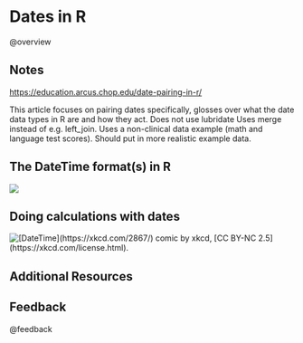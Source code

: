 <!--
module_id: r_dates
author:   Rose Hartman
email:    hartmanr1@chop.edu
version:  0.0.0
current_version_description: Brief description of why this version exists
module_type: standard
docs_version: 4.0.0
language: en
narrator: UK English Female
mode: Textbook

title: Module Title

comment:  This is a short, focused description of the module.

long_description: This is a longer description, which should be understandable for a lay audience.

estimated_time_in_minutes: 

@pre_reqs
List any skills or knowledge needed to complete this module here.
@end

@learning_objectives  
After completion of this module, learners will be able to:

- identify key elements
- create a product
- do a task
- articulate the rationale for something
@end

good_first_module: 
coding_required: 

@sets_you_up_for

@end

@depends_on_knowledge_available_in

@end

@version_history 

Previous versions: 

- [x.x.x](link): that version's current version description
- [x.x.x](link): that version's current version description
- [x.x.x](link): that version's current version description
@end

import: https://raw.githubusercontent.com/arcus/education_modules/main/_module_templates/macros.md
-->

# Dates in R

@overview

## Notes

https://education.arcus.chop.edu/date-pairing-in-r/

This article focuses on pairing dates specifically, glosses over what the date data types in R are and how they act. 
Does not use lubridate
Uses merge instead of e.g. left_join.
Uses a non-clinical data example (math and language test scores). Should put in more realistic example data. 

## The DateTime format(s) in R

![](https://ifunny.co/picture/so-what-s-your-idea-of-a-perfect-date-yyyy-yiT8cIp69)

## Doing calculations with dates

![](https://xkcd.com/2867/ "[DateTime](https://xkcd.com/2867/) comic by xkcd, [CC BY-NC 2.5](https://xkcd.com/license.html).")

## Additional Resources

## Feedback

@feedback
